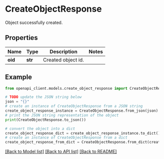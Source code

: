 # CreateObjectResponse

Object successfully created.

## Properties

Name | Type | Description | Notes
------------ | ------------- | ------------- | -------------
**oid** | **str** | Created object id. | 

## Example

```python
from openapi_client.models.create_object_response import CreateObjectResponse

# TODO update the JSON string below
json = "{}"
# create an instance of CreateObjectResponse from a JSON string
create_object_response_instance = CreateObjectResponse.from_json(json)
# print the JSON string representation of the object
print(CreateObjectResponse.to_json())

# convert the object into a dict
create_object_response_dict = create_object_response_instance.to_dict()
# create an instance of CreateObjectResponse from a dict
create_object_response_from_dict = CreateObjectResponse.from_dict(create_object_response_dict)
```
[[Back to Model list]](../README.md#documentation-for-models) [[Back to API list]](../README.md#documentation-for-api-endpoints) [[Back to README]](../README.md)


